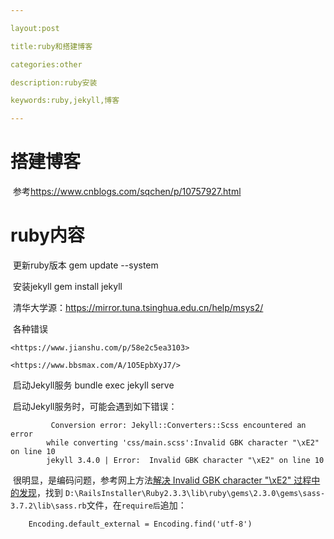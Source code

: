 ```yaml
---

layout:post

title:ruby和搭建博客

categories:other

description:ruby安装

keywords:ruby,jekyll,博客

---
```


# 搭建博客

​	参考<https://www.cnblogs.com/sqchen/p/10757927.html>

# ruby内容

​	更新ruby版本 gem update --system

​	安装jekyll gem install jekyll

​	清华大学源：<https://mirror.tuna.tsinghua.edu.cn/help/msys2/>

​	各种错误

	<https://www.jianshu.com/p/58e2c5ea3103>

	<https://www.bbsmax.com/A/1O5EpbXyJ7/>

​	启动Jekyll服务 bundle exec jekyll serve

​	启动Jekyll服务时，可能会遇到如下错误：

``` 
 		 Conversion error: Jekyll::Converters::Scss encountered an error
  		while converting 'css/main.scss':Invalid GBK character "\xE2" on line 10
		jekyll 3.4.0 | Error:  Invalid GBK character "\xE2" on line 10
```

​		很明显，是编码问题，参考网上方法[解决 Invalid GBK character "\xE2" 过程中的发现](https://yangaijun.com/2017/04/05/problem-solved.html)，找到			`D:\RailsInstaller\Ruby2.3.3\lib\ruby\gems\2.3.0\gems\sass-3.7.2\lib\sass.rb`文件，在`require后`追加：

```
	Encoding.default_external = Encoding.find('utf-8')
```